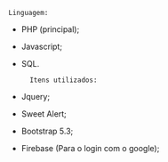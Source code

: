     Linguagem:
- PHP (principal);
- Javascript;
- SQL.


        Itens utilizados:

- Jquery;
- Sweet Alert;
- Bootstrap 5.3;
- Firebase (Para o login com o google);
